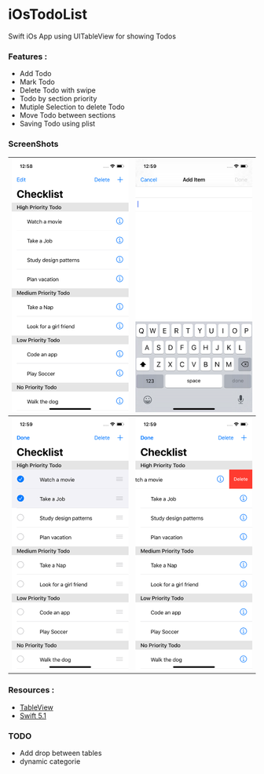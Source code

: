 # iOsTodoList

Swift iOs App using UITableView for showing Todos

### Features :
* Add Todo
* Mark Todo
* Delete Todo with swipe
* Todo by section priority
* Mutiple Selection to delete Todo
* Move Todo between sections
* Saving Todo using plist 

### ScreenShots

| ![main](https://github.com/diogenesdauster/iOsTodoList/blob/master/ScreenShot/mainScreen.png) | ![add](https://github.com/diogenesdauster/iOsTodoList/blob/master/ScreenShot/addScreen.png) |
| ------------- | ------------- |
|![edit](https://github.com/diogenesdauster/iOsTodoList/blob/master/ScreenShot/editScreen.png)|![delete](https://github.com/diogenesdauster/iOsTodoList/blob/master/ScreenShot/deleteScreen.png)|

### Resources :
* [TableView](https://developer.apple.com/documentation/uikit/uitableview)
* [Swift 5.1](https://docs.swift.org/swift-book/LanguageGuide/TheBasics.html)



### TODO

* Add drop between tables 
* dynamic categorie


